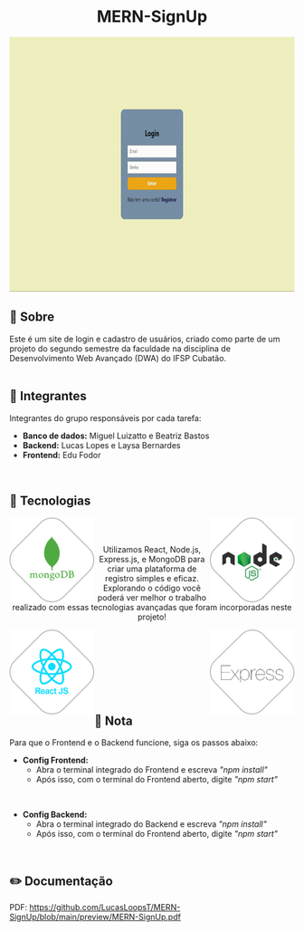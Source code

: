 <h1 align="center">MERN-SignUp</h1>

<p align="center"><img src="preview/app.gif" height="450em"></p>

## 💬 Sobre

Este é um site de login e cadastro de usuários, criado como parte de um projeto do segundo semestre da faculdade na disciplina de Desenvolvimento Web Avançado (DWA) do IFSP Cubatão.
<br> <br>

## 🌟 Integrantes

Integrantes do grupo responsáveis por cada tarefa:

- **Banco de dados:** Miguel Luizatto e Beatriz Bastos
- **Backend:** Lucas Lopes e Laysa Bernardes
- **Frontend:** Edu Fodor
<br>

## 🚀 Tecnologias
<img align="left" height="150em" src="preview/mongo.png"/>
<img align="right" height="150em" src="preview/node.png"/>
<br><br>
<p align="center"  width="50em">
 Utilizamos React, Node.js, Express.js, e MongoDB para criar uma plataforma de registro simples e eficaz. Explorando o código você poderá ver melhor o trabalho realizado com essas tecnologias avançadas que foram incorporadas neste projeto!
</p>
<img align="left" height="150em" src="preview/react.png"/>
<img align="right" height="150em" src="preview/express.png"/>
<br><br><br><br><br><br><br>

## 📌 Nota

Para que o Frontend e o Backend funcione, siga os passos abaixo:

- **Config Frontend:**
  - Abra o terminal integrado do Frontend e escreva *"npm install"*
  - Após isso, com o terminal do Frontend aberto, digite *"npm start"*
<br>

- **Config Backend:**
  - Abra o terminal integrado do Backend e escreva *"npm install"*
  - Após isso, com o terminal do Frontend aberto, digite *"npm start"*
<br>

## ✏️ Documentação

PDF: [<a href="previre">](https://github.com/LucasLoopsT/MERN-SignUp/blob/main/preview/MERN-SignUp.pdf)https://github.com/LucasLoopsT/MERN-SignUp/blob/main/preview/MERN-SignUp.pdf

